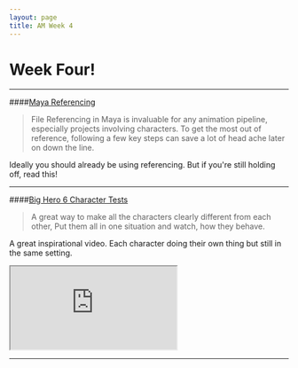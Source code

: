 ```yaml
---
layout: page
title: AM Week 4
---
```


# Week Four!

----

####[Maya Referencing](http://www.3dfiggins.com/writeups/mayaReference/)

> File Referencing in Maya is invaluable for any animation pipeline, especially projects involving characters. To get the most out of reference, following a few key steps can save a lot of head ache later on down the line.

Ideally you should already be using referencing. But if you're still holding off, read this!

----

####[Big Hero 6 Character Tests](http://blog.3danimator.in/2014/10/big-hero-6-character-study-animation.html)

> A great way to make all the characters clearly different from each other, Put them all in one situation and watch, how they behave.

A great inspirational video. Each character doing their own thing but still in the same setting.

<div class="js-video [vimeo, widescreen]"><iframe src="http://condenastl3cdn.cust.footprint.net/videos/544063a561646d67d4170000/de48634f-dc97-4cbc-ba59-cf51b7587bc3low.webm"></iframe>
</div>

----